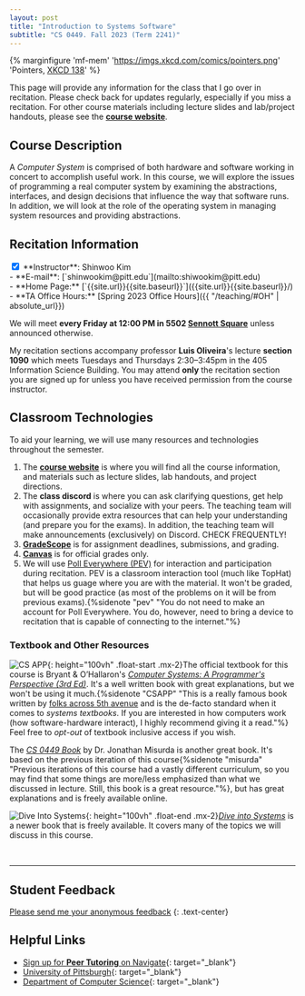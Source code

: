 ```yaml
---
layout: post
title: "Introduction to Systems Software"
subtitle: "CS 0449. Fall 2023 (Term 2241)"
---
```


{% marginfigure 'mf-mem' 'https://imgs.xkcd.com/comics/pointers.png' 'Pointers, [XKCD 138](https://xkcd.com/138/)' %}

This page will provide any information for the class that I go over in recitation. Please check back for updates regularly, especially if you miss a recitation. For other course materials including lecture slides and lab/project handouts, please see the [**course website**](https://cs0449.gitlab.io/sp2023/).

## Course Description
A *Computer System* is comprised of both hardware and software working in concert to accomplish useful work. In this course, we will explore the issues of programming a real computer system by examining the abstractions, interfaces, and design decisions that influence the way that software runs. In addition, we will look at the role of the operating system in managing system resources and providing abstractions.

## Recitation Information
<p><label for="test" class="margin-toggle"></label><input type="checkbox" id="test" class="margin-toggle" checked>
<span class="marginnote" markdown="1">
**Instructor**: Shinwoo Kim<br/>
- **E-mail**: [`shinwookim@pitt.edu`](mailto:shiwookim@pitt.edu)<br/>
- **Home Page:** [`{{site.url}}{{site.baseurl}}`]({{site.url}}{{site.baseurl}}/)<br/>
- **TA Office Hours:** [Spring 2023 Office Hours]({{ "/teaching/#OH" | absolute_url}})
</span></p>

We will meet **every Friday at 12:00 PM in 5502 [Sennott Square](https://map.concept3d.com/?id=1315#!m/376171)** unless announced otherwise. 

My recitation sections accompany professor **Luis Oliveira**'s lecture **section 1090** which meets Tuesdays and Thursdays 2:30–3:45pm in the 405 Information Science Building. You may attend **only** the recitation section you are signed up for unless you have received permission from the course instructor. 

## Classroom Technologies
To aid your learning, we will use many resources and technologies throughout the semester. 

1. The [**course website**](https://cs0449.gitlab.io/sp2023/) is where you will find all the course information, and materials such as lecture slides, lab handouts, and project directions.
2. The **class discord** is where you can ask clarifying questions, get help with assignments, and socialize with your peers. The teaching team will occasionally provide extra resources that can help your understanding (and prepare you for the exams). In addition, the teaching team will make announcements (exclusively) on Discord. CHECK FREQUENTLY!
3. [**GradeScope**](https://www.gradescope.com/) is for assignment deadlines, submissions, and grading.
4. [**Canvas**](canvas.pitt.edu) is for official grades only.
5. We will use [Poll Everywhere (PEV)](https://pollev.com/home) for interaction and participation during recitation. PEV is a classroom interaction tool (much like TopHat) that helps us guage where you are with the material. It won't be graded, but will be good practice (as most of the problems on it will be from previous exams).{%sidenote "pev" "You do not need to make an account for Poll Everywhere. You do, however, need to bring a device to recitation that is capable of connecting to the internet."%}

### Textbook and Other Resources
![CS APP](http://csapp.cs.cmu.edu/3e/images/csapp3e-cover.jpg){: height="100vh" .float-start .mx-2}The official textbook for this course is Bryant & O’Hallaron's [*Computer Systems: A Programmer's Perspective (3rd Ed)*](https://csapp.cs.cmu.edu/). It's a well written book with great explanations, but we won't be using it much.{%sidenote "CSAPP" "This is a really famous book written by [folks across 5th avenue](https://www.cmu.edu/) and is the de-facto standard when it comes to *systems textbooks*. If you are interested in how computers work (how software-hardware interact), I highly recommend giving it a read."%} Feel free to *opt-out* of textbook inclusive access if you wish.

The [*CS 0449 Book*](https://people.cs.pitt.edu/~jmisurda/teaching/cs449/cs449_latest.pdf) by Dr. Jonathan Misurda is another great book. It's based on the previous iteration of this course{%sidenote "misurda" "Previous iterations of this course had a vastly different curriculum, so you may find that some things are more/less emphasized than what we discussed in lecture. Still, this book is a great resource."%}, but has great explanations and is freely available online.

![Dive Into Systems](https://diveintosystems.org/Diveintosystemscover.jpeg){: height="100vh" .float-end .mx-2}[*Dive into Systems*](https://diveintosystems.org/book/) is a newer book that is freely available. It covers many of the topics we will discuss in this course.<span class="endmark"></span>

<br/>

---


## Student Feedback
[Please send me your anonymous feedback](https://pitt.co1.qualtrics.com/jfe/form/SV_dd9suL0AkJctj2S)
{: .text-center}

## Helpful Links
- [Sign up for **Peer Tutoring** on Navigate](https://pitt.guide.eab.com/){: target="\_blank"}
- [University of Pittsburgh](https://pitt.edu){: target="\_blank"}
- [Department of Computer Science](https://cs.pitt.edu){: target="\_blank"}
 